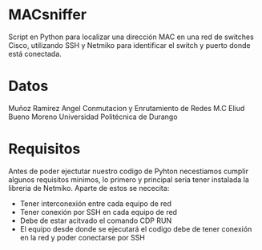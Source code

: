# MACsniffer
Script en Python para localizar una dirección MAC en una red de switches Cisco, utilizando SSH y Netmiko para identificar el switch y puerto donde está conectada.

# Datos
Muñoz Ramirez Angel
Conmutacion y Enrutamiento de Redes
M.C Eliud Bueno Moreno
Universidad Politécnica de Durango

# Requisitos 
Antes de poder ejectutar nuestro codigo de Pyhton necestiamos cumplir algunos requisitos minimos, lo primero y principal seria tener instalada la libreria de Netmiko.
Aparte de estos se nececita:
- Tener interconexión entre cada equipo de red
- Tener conexión por SSH en cada equipo de red
- Debe de estar acitvado el comando CDP RUN
- El equipo desde donde se ejecutará el codigo debe de tener conexión en la red y poder conectarse por SSH

  
